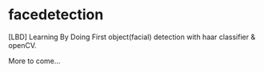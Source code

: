 # facedetection
[LBD] Learning By Doing
First object(facial) detection  with haar classifier &amp; openCV.

More to come...
